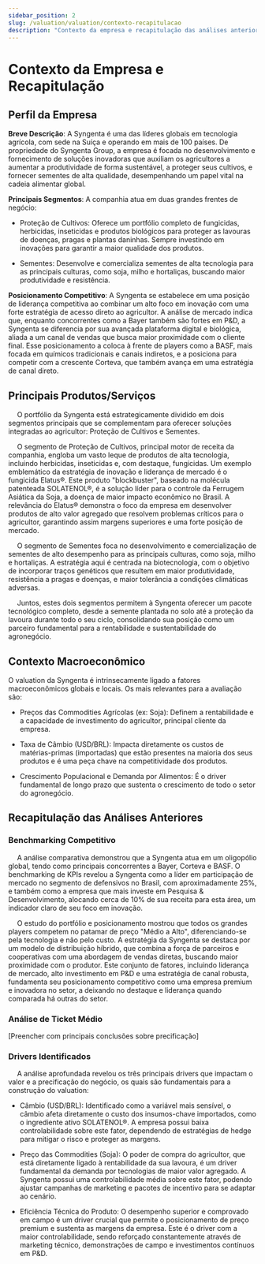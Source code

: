 ```yaml
---
sidebar_position: 2
slug: /valuation/valuation/contexto-recapitulacao
description: "Contexto da empresa e recapitulação das análises anteriores"
---
```


# Contexto da Empresa e Recapitulação

## Perfil da Empresa

**Breve Descrição**: A Syngenta é uma das líderes globais em tecnologia agrícola, com sede na Suíça e operando em mais de 100 países. De propriedade do Syngenta Group, a empresa é focada no desenvolvimento e fornecimento de soluções inovadoras que auxiliam os agricultores a aumentar a produtividade de forma sustentável, a proteger seus cultivos, e fornecer sementes de alta qualidade, desempenhando um papel vital na cadeia alimentar global.

**Principais Segmentos**: A companhia atua em duas grandes frentes de negócio:

- Proteção de Cultivos: Oferece um portfólio completo de fungicidas, herbicidas, inseticidas e produtos biológicos para proteger as lavouras de doenças, pragas e plantas daninhas. Sempre investindo em inovações para garantir a maior qualidade dos produtos.

- Sementes: Desenvolve e comercializa sementes de alta tecnologia para as principais culturas, como soja, milho e hortaliças, buscando maior produtividade e resistência.

**Posicionamento Competitivo**: A Syngenta se estabelece em uma posição de liderança competitiva ao combinar um alto foco em inovação com uma forte estratégia de acesso direto ao agricultor. A análise de mercado indica que, enquanto concorrentes como a Bayer também são fortes em P&D, a Syngenta se diferencia por sua avançada plataforma digital e biológica, aliada a um canal de vendas que busca maior proximidade com o cliente final. Esse posicionamento a coloca à frente de players como a BASF, mais focada em químicos tradicionais e canais indiretos, e a posiciona para competir com a crescente Corteva, que também avança em uma estratégia de canal direto.

## Principais Produtos/Serviços

&emsp; O portfólio da Syngenta está estrategicamente dividido em dois segmentos principais que se complementam para oferecer soluções integradas ao agricultor: Proteção de Cultivos e Sementes.

&emsp; O segmento de Proteção de Cultivos, principal motor de receita da companhia, engloba um vasto leque de produtos de alta tecnologia, incluindo herbicidas, inseticidas e, com destaque, fungicidas. Um exemplo emblemático da estratégia de inovação e liderança de mercado é o fungicida Elatus®. Este produto "blockbuster", baseado na molécula patenteada SOLATENOL®, é a solução líder para o controle da Ferrugem Asiática da Soja, a doença de maior impacto econômico no Brasil. A relevância do Elatus® demonstra o foco da empresa em desenvolver produtos de alto valor agregado que resolvem problemas críticos para o agricultor, garantindo assim margens superiores e uma forte posição de mercado.

&emsp; O segmento de Sementes foca no desenvolvimento e comercialização de sementes de alto desempenho para as principais culturas, como soja, milho e hortaliças. A estratégia aqui é centrada na biotecnologia, com o objetivo de incorporar traços genéticos que resultem em maior produtividade, resistência a pragas e doenças, e maior tolerância a condições climáticas adversas.

&emsp; Juntos, estes dois segmentos permitem à Syngenta oferecer um pacote tecnológico completo, desde a semente plantada no solo até a proteção da lavoura durante todo o seu ciclo, consolidando sua posição como um parceiro fundamental para a rentabilidade e sustentabilidade do agronegócio.


## Contexto Macroeconômico

O valuation da Syngenta é intrinsecamente ligado a fatores macroeconômicos globais e locais. Os mais relevantes para a avaliação são:

- Preços das Commodities Agrícolas (ex: Soja): Definem a rentabilidade e a capacidade de investimento do agricultor, principal cliente da empresa.

- Taxa de Câmbio (USD/BRL): Impacta diretamente os custos de matérias-primas (importadas) que estão presentes na maioria dos seus produtos e é uma peça chave na competitividade dos produtos.

- Crescimento Populacional e Demanda por Alimentos: É o driver fundamental de longo prazo que sustenta o crescimento de todo o setor do agronegócio.

## Recapitulação das Análises Anteriores

### Benchmarking Competitivo

&emsp; A análise comparativa demonstrou que a Syngenta atua em um oligopólio global, tendo como principais concorrentes a Bayer, Corteva e BASF. O benchmarking de KPIs revelou a Syngenta como a líder em participação de mercado no segmento de defensivos no Brasil, com aproximadamente 25%, e também como a empresa que mais investe em Pesquisa & Desenvolvimento, alocando cerca de 10% de sua receita para esta área, um indicador claro de seu foco em inovação.

&emsp; O estudo do portfólio e posicionamento mostrou que todos os grandes players competem no patamar de preço "Médio a Alto", diferenciando-se pela tecnologia e não pelo custo. A estratégia da Syngenta se destaca por um modelo de distribuição híbrido, que combina a força de parceiros e cooperativas com uma abordagem de vendas diretas, buscando maior proximidade com o produtor. Este conjunto de fatores, incluindo liderança de mercado, alto investimento em P&D e uma estratégia de canal robusta, fundamenta seu posicionamento competitivo como uma empresa premium e inovadora no setor, a deixando no destaque e liderança quando comparada há outras do setor.

### Análise de Ticket Médio

[Preencher com principais conclusões sobre precificação]

### Drivers Identificados

&emsp; A análise aprofundada revelou os três principais drivers que impactam o valor e a precificação do negócio, os quais são fundamentais para a construção do valuation:

- Câmbio (USD/BRL): Identificado como a variável mais sensível, o câmbio afeta diretamente o custo dos insumos-chave importados, como o ingrediente ativo SOLATENOL®. A empresa possui baixa controlabilidade sobre este fator, dependendo de estratégias de hedge para mitigar o risco e proteger as margens.

- Preço das Commodities (Soja): O poder de compra do agricultor, que está diretamente ligado à rentabilidade da sua lavoura, é um driver fundamental da demanda por tecnologias de maior valor agregado. A Syngenta possui uma controlabilidade média sobre este fator, podendo ajustar campanhas de marketing e pacotes de incentivo para se adaptar ao cenário.

- Eficiência Técnica do Produto: O desempenho superior e comprovado em campo é um driver crucial que permite o posicionamento de preço premium e sustenta as margens da empresa. Este é o driver com a maior controlabilidade, sendo reforçado constantemente através de marketing técnico, demonstrações de campo e investimentos contínuos em P&D.
